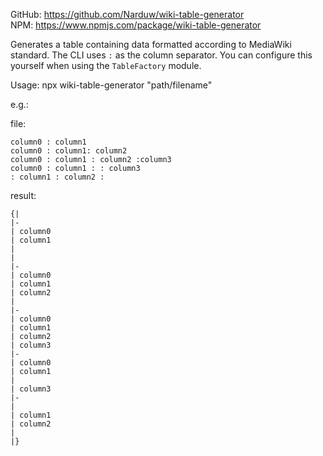 GitHub: https://github.com/Narduw/wiki-table-generator</br>
NPM: https://www.npmjs.com/package/wiki-table-generator

Generates a table containing data formatted according to MediaWiki standard.
The CLI uses ```:``` as the column separator. You can configure this yourself when using the ```TableFactory``` module.

Usage: npx wiki-table-generator "path/filename"

e.g.:

file:
```
column0 : column1
column0 : column1: column2
column0 : column1 : column2 :column3
column0 : column1 : : column3
: column1 : column2 :
```

result:
```
{|
|-
| column0
| column1
| 
| 
|-
| column0
| column1
| column2
| 
|-
| column0
| column1
| column2
| column3
|-
| column0
| column1
| 
| column3
|-
| 
| column1
| column2
| 
|}
```